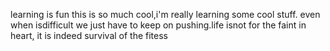  learning is fun
this is so much cool,i'm really learning some cool stuff.
even when isdifficult we just have to keep on pushing.life isnot for the faint in
heart, it is indeed survival of the fitess
